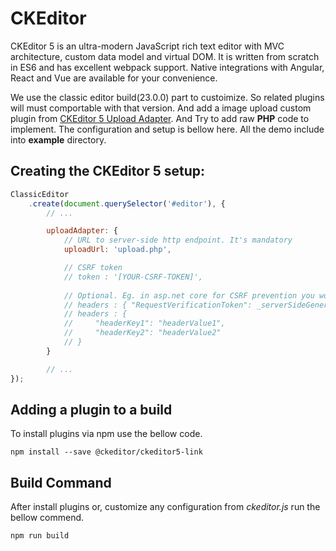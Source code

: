 # CKEditor

CKEditor 5 is an ultra-modern JavaScript rich text editor with MVC architecture, custom data model and virtual DOM. It is written from scratch in ES6 and has excellent webpack support. Native integrations with Angular, React and Vue are available for your convenience.

We use the classic editor build(23.0.0) part to custoimize. So related plugins will must comportable with that version. And add a image upload custom plugin from [CKEditor 5 Upload Adapter](https://github.com/RasmusRummel/ckeditor5-upload-adapter). And Try to add raw **PHP** code to implement. The configuration and setup is bellow here. All the demo include into **example** directory. 

## Creating the CKEditor 5 setup:

```javascript
ClassicEditor
    .create(document.querySelector('#editor'), {
        // ...

        uploadAdapter: {
            // URL to server-side http endpoint. It's mandatory
            uploadUrl: 'upload.php',

            // CSRF token 
            // token : '[YOUR-CSRF-TOKEN]', 
            
            // Optional. Eg. in asp.net core for CSRF prevention you would have 
            // headers : { "RequestVerificationToken": _serverSideGeneratedCSRFToken } 
            // headers : { 
            //     "headerKey1": "headerValue1", 
            //     "headerKey2": "headerValue2" 
            // }
        }

        // ...
});
```

## Adding a plugin to a build

To install plugins via npm use the bellow code.

```
npm install --save @ckeditor/ckeditor5-link
```

## Build Command 

After install plugins or, customize any configuration from *ckeditor.js* run the bellow commend.

```
npm run build
```
